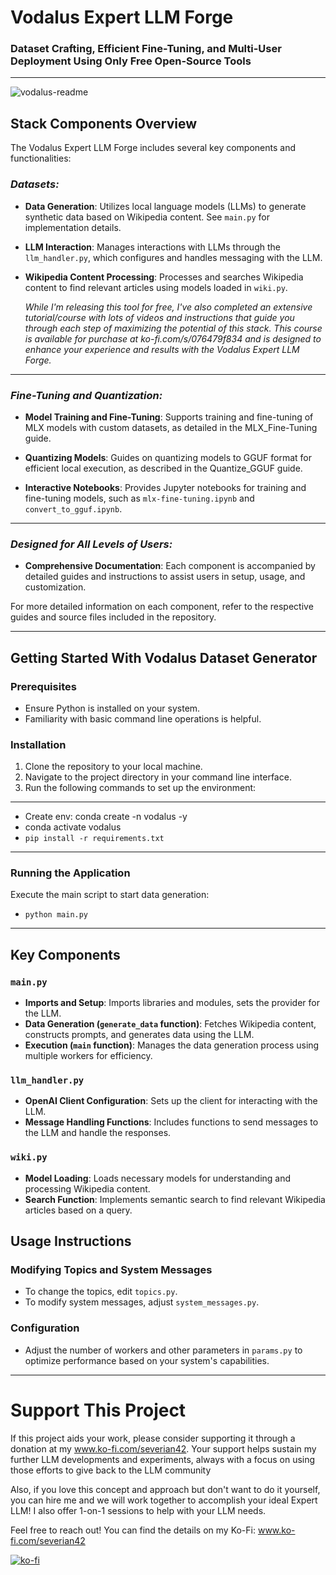 # Vodalus Expert LLM Forge

### Dataset Crafting, Efficient Fine-Tuning, and Multi-User Deployment Using Only Free Open-Source Tools

---

![vodalus-readme](https://github.com/severian42/Vodalus-Expert-LLM-Forge/assets/133655553/1b926eff-41ed-4516-a128-c9e3edce2770)

## Stack Components Overview

The Vodalus Expert LLM Forge includes several key components and functionalities:

### *Datasets:*
- **Data Generation**: Utilizes local language models (LLMs) to generate synthetic data based on Wikipedia content. See `main.py` for implementation details.

- **LLM Interaction**: Manages interactions with LLMs through the `llm_handler.py`, which configures and handles messaging with the LLM.

- **Wikipedia Content Processing**: Processes and searches Wikipedia content to find relevant articles using models loaded in `wiki.py`.

  *While I'm releasing this tool for free, I've also completed an extensive tutorial/course with lots of videos and instructions that guide you through each step of maximizing the potential of this stack. This course is available for purchase at ko-fi.com/s/076479f834 and is designed to enhance your experience and results with the Vodalus Expert LLM Forge.*

---

### *Fine-Tuning and Quantization:*
- **Model Training and Fine-Tuning**: Supports training and fine-tuning of MLX models with custom datasets, as detailed in the MLX_Fine-Tuning guide.

- **Quantizing Models**: Guides on quantizing models to GGUF format for efficient local execution, as described in the Quantize_GGUF guide.

- **Interactive Notebooks**: Provides Jupyter notebooks for training and fine-tuning models, such as `mlx-fine-tuning.ipynb` and `convert_to_gguf.ipynb`.

---

### *Designed for All Levels of Users:*
- **Comprehensive Documentation**: Each component is accompanied by detailed guides and instructions to assist users in setup, usage, and customization.

For more detailed information on each component, refer to the respective guides and source files included in the repository.

---

## Getting Started With Vodalus Dataset Generator

### Prerequisites
- Ensure Python is installed on your system.
- Familiarity with basic command line operations is helpful.

### Installation
1. Clone the repository to your local machine.
2. Navigate to the project directory in your command line interface.
3. Run the following commands to set up the environment:
---
- Create env: conda create -n vodalus -y
- conda activate vodalus
- `pip install -r requirements.txt`
---

### Running the Application
Execute the main script to start data generation:
- `python main.py`
---

## Key Components

### `main.py`
- **Imports and Setup**: Imports libraries and modules, sets the provider for the LLM.
- **Data Generation (`generate_data` function)**: Fetches Wikipedia content, constructs prompts, and generates data using the LLM.
- **Execution (`main` function)**: Manages the data generation process using multiple workers for efficiency.

### `llm_handler.py`
- **OpenAI Client Configuration**: Sets up the client for interacting with the LLM.
- **Message Handling Functions**: Includes functions to send messages to the LLM and handle the responses.

### `wiki.py`
- **Model Loading**: Loads necessary models for understanding and processing Wikipedia content.
- **Search Function**: Implements semantic search to find relevant Wikipedia articles based on a query.

## Usage Instructions

### Modifying Topics and System Messages
- To change the topics, edit `topics.py`.
- To modify system messages, adjust `system_messages.py`.

### Configuration
- Adjust the number of workers and other parameters in `params.py` to optimize performance based on your system's capabilities.

---

# Support This Project

If this project aids your work, please consider supporting it through a donation at my www.ko-fi.com/severian42. Your support helps sustain my further LLM developments and experiments, always with a focus on using those efforts to give back to the LLM community

Also, if you love this concept and approach but don't want to do it yourself, you can hire me and we will work together to accomplish your ideal Expert LLM! I also offer 1-on-1 sessions to help with your LLM needs.

Feel free to reach out! You can find the details on my Ko-Fi: www.ko-fi.com/severian42

[![ko-fi](https://ko-fi.com/img/githubbutton_sm.svg)](https://ko-fi.com/N4N4XZ2TZ)
